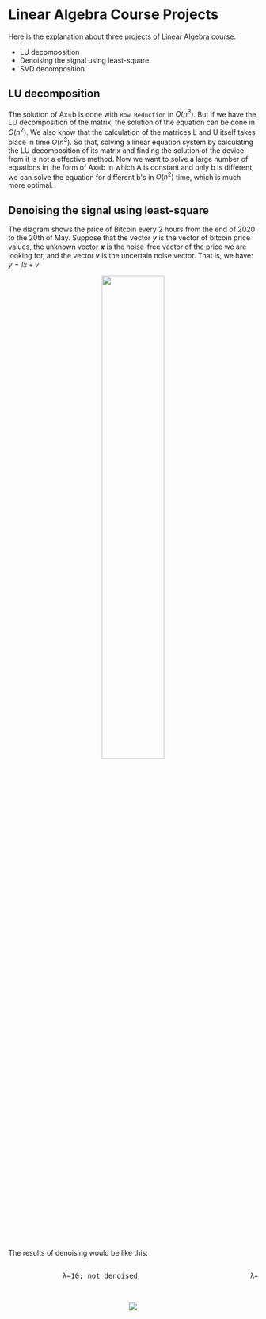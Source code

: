 # Linear Algebra Course Projects
Here is the explanation about three projects of Linear Algebra course:
* LU decomposition
* Denoising the signal using least-square 
* SVD decomposition

## LU decomposition
The solution of Ax=b is done with `Row Reduction` in ${O(n^3)}$. But if we have the LU decomposition of the matrix, the solution of the equation can be done in ${O(n^2)}$. We also know that the calculation of the matrices L and U itself takes place in time ${O(n^3)}$. So that, solving a linear equation system by calculating the LU decomposition of its matrix and finding the solution of the device from it is not a effective method.
Now we want to solve a large number of equations in the form of Ax=b in which A is constant and only b is different, we can solve the equation for different b's in ${O(n^2)}$ time, which is much more optimal.

## Denoising the signal using least-square
The diagram shows the price of Bitcoin every 2 hours from the end of 2020 to the 20th of May. Suppose that the vector 𝒚 is the vector of bitcoin price values, the unknown vector 𝒙 is the noise-free vector of the price we are looking for, and the vector 𝒗 is the uncertain noise vector. That is, we have: ${y=lx+v}$

<p align="center">
<img src="https://user-images.githubusercontent.com/93929227/204270031-a44ab157-77d8-4440-ab70-87d44af3e68a.png" width="50%" height="50%">
<p/>

The results of denoising would be like this:

<pre>   
             λ=10; not denoised                           λ=100; well denoised                         λ=10000; too denoised 

<p align="center">
<img src="https://user-images.githubusercontent.com/93929227/204269434-3ecc545f-9d01-4048-85f6-78bec26e59b2.png">
<!-- <img src="https://user-images.githubusercontent.com/93929227/204267777-e6fca258-d508-4316-8eaa-6407d75134c4.png"> -->
<p/>
<pre/>

<!-- `λ=100; well denoised`  -->
<!-- <p align="center"> -->
<!-- <img src="https://user-images.githubusercontent.com/93929227/204267865-b140a6bf-d0e2-44ce-a081-c503d3c4a847.png">
<p/>

`λ=10000; too denoised` 
<p align="center">
<img src="https://user-images.githubusercontent.com/93929227/204267971-2df00093-b2a8-4f0a-9953-9055a2113f7e.png">
<p/>

 -->
